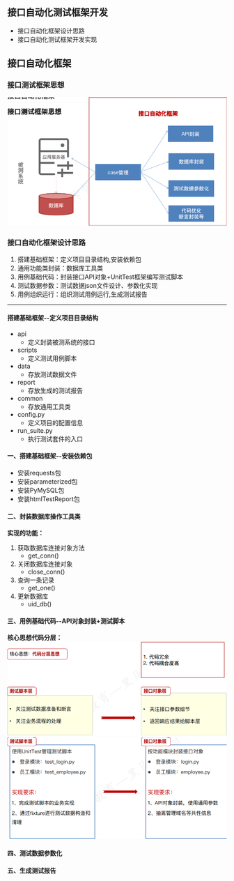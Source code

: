 ## 接口自动化测试框架开发
* 接口自动化框架设计思路
* 接口自动化测试框架开发实现
## 接口自动化框架
### 接口测试框架思想
![img.png](img.png)
### 接口自动化框架设计思路
1. 搭建基础框架：定义项目目录结构,安装依赖包
2. 通用功能类封装：数据库工具类
3. 用例基础代码：封装接口API对象+UnitTest框架编写测试脚本
4. 测试数据参数：测试数据json文件设计、参数化实现
5. 用例组织运行：组织测试用例运行,生成测试报告
***
#### 搭建基础框架--定义项目目录结构
+ api
  + 定义封装被测系统的接口
+ scripts
  + 定义测试用例脚本
+ data
  + 存放测试数据文件
+ report
  + 存放生成的测试报告
+ common
  + 存放通用工具类
+ config.py
  + 定义项目的配置信息
+ run_suite.py
  + 执行测试套件的入口
#### 一、搭建基础框架--安装依赖包
+ 安装requests包
+ 安装parameterized包
+ 安装PyMySQL包
+ 安装htmlTestReport包
#### 二、封装数据库操作工具类
**实现的功能：**
1. 获取数据库连接对象方法
   * get_conn()
2. 关闭数据库连接对象
   * close_conn()
3. 查询一条记录
   * get_one()
4. 更新数据库
   * uid_db()
#### 三、用例基础代码--API对象封装+测试脚本
**核心思想代码分层：**
![img_1.png](img_1.png)
![img_2.png](img_2.png)
#### 四、测试数据参数化
#### 五、生成测试报告


